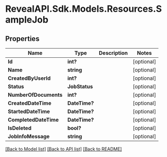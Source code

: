 # RevealAPI.Sdk.Models.Resources.SampleJob
## Properties

Name | Type | Description | Notes
------------ | ------------- | ------------- | -------------
**Id** | **int?** |  | [optional] 
**Name** | **string** |  | [optional] 
**CreatedByUserId** | **int?** |  | [optional] 
**Status** | **JobStatus** |  | [optional] 
**NumberOfDocuments** | **int?** |  | [optional] 
**CreatedDateTime** | **DateTime?** |  | [optional] 
**StartedDateTime** | **DateTime?** |  | [optional] 
**CompletedDateTime** | **DateTime?** |  | [optional] 
**IsDeleted** | **bool?** |  | [optional] 
**JobInfoMessage** | **string** |  | [optional] 

[[Back to Model list]](../README.md#documentation-for-models) [[Back to API list]](../README.md#documentation-for-api-endpoints) [[Back to README]](../README.md)

